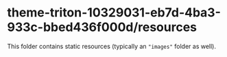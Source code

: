 # theme-triton-10329031-eb7d-4ba3-933c-bbed436f000d/resources

This folder contains static resources (typically an `"images"` folder as well).
